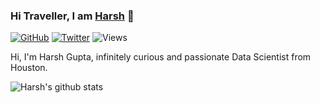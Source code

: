 ### Hi Traveller, I am <a href="https://harshgupta.com/">Harsh</a> 👋

[![GitHub](https://img.shields.io/github/followers/harshbg.svg?style=social)](http://bit.ly/2HYQaL1)
[![Twitter](https://img.shields.io/twitter/follow/harshbg.svg?style=social)](http://bit.ly/2VHxROX)
![Views](https://komarev.com/ghpvc/?username=harshbg&color=yellow)

Hi, I'm Harsh Gupta, infinitely curious and passionate Data Scientist from Houston.

<!--
**harshbg/harshbg** is a ✨ _special_ ✨ repository because its `README.md` (this file) appears on your GitHub profile.

Here are some ideas to get you started:

- 🔭 I’m currently working on ...
- 🌱 I’m currently learning ...
- 👯 I’m looking to collaborate on ...
- 🤔 I’m looking for help with ...
- 💬 Ask me about ...
- 📫 How to reach me: ...
- 😄 Pronouns: ...
- ⚡ Fun fact: ...
-->

![Harsh's github stats](https://github-readme-stats.vercel.app/api?username=harshbg&hide=contribs,issues&show_icons=true)










